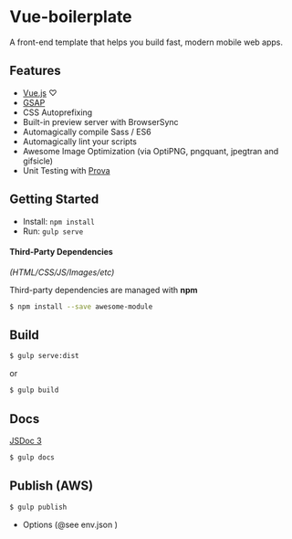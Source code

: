 Vue-boilerplate
===============

A front-end template that helps you build fast, modern mobile web apps.

## Features

* [Vue.js](http://vuejs.org/) ♡
* [GSAP](https://greensock.com/gsap)
* CSS Autoprefixing
* Built-in preview server with BrowserSync
* Automagically compile Sass / ES6
* Automagically lint your scripts
* Awesome Image Optimization (via OptiPNG, pngquant, jpegtran and gifsicle)
* Unit Testing with [Prova](https://github.com/azer/prova)

## Getting Started

- Install: `npm install`
- Run: `gulp serve`

#### Third-Party Dependencies

*(HTML/CSS/JS/Images/etc)*

Third-party dependencies are managed with **npm**

```sh
$ npm install --save awesome-module
```

## Build

```sh
$ gulp serve:dist
```

or

```sh
$ gulp build
```

## Docs

[JSDoc 3](http://usejsdoc.org/)

```sh
$ gulp docs
```

## Publish (AWS)

```sh
$ gulp publish
```
- Options (@see env.json )
